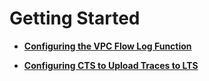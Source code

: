 # Getting Started<a name="lts_01_0008"></a>

-   **[Configuring the VPC Flow Log Function](configuring-the-vpc-flow-log-function.md)**  

-   **[Configuring CTS to Upload Traces to LTS](configuring-cts-to-upload-traces-to-lts.md)**  


